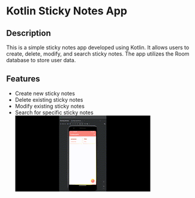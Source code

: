 # Kotlin Sticky Notes App

## Description

This is a simple sticky notes app developed using Kotlin. It allows users to create, delete, modify, and search sticky notes. The app utilizes the Room database to store user data.

## Features

- Create new sticky notes
- Delete existing sticky notes
- Modify existing sticky notes
- Search for specific sticky notes
![Alt Text](https://github.com/crunchoco/TheNewsAPP/blob/master/HitPawOnline_198.gif?raw=true)
